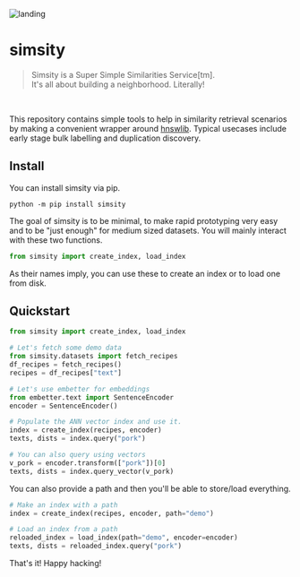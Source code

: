 
![landing](https://user-images.githubusercontent.com/1019791/222645884-fd88cd66-3dd0-4b6e-98f4-65586040e538.png)

# simsity

> Simsity is a Super Simple Similarities Service[tm]. <br>
> It's all about building a neighborhood. Literally! <br>

<br>

This repository contains simple tools to help in similarity retrieval scenarios
by making a convenient wrapper around [hnswlib](https://github.com/nmslib/hnswlib/blob/master/examples/python/EXAMPLES.md).
Typical usecases include early stage bulk labelling and duplication discovery.

## Install

You can install simsity via pip.

```
python -m pip install simsity
```

The goal of simsity is to be minimal, to make rapid prototyping very easy and to be "just enough" for medium sized datasets. You will mainly interact with these two functions. 

```python
from simsity import create_index, load_index
```

As their names imply, you can use these to create an index or to load one from disk. 

## Quickstart

```python
from simsity import create_index, load_index

# Let's fetch some demo data
from simsity.datasets import fetch_recipes
df_recipes = fetch_recipes()
recipes = df_recipes["text"]

# Let's use embetter for embeddings 
from embetter.text import SentenceEncoder
encoder = SentenceEncoder()

# Populate the ANN vector index and use it. 
index = create_index(recipes, encoder)
texts, dists = index.query("pork")

# You can also query using vectors
v_pork = encoder.transform(["pork"])[0]
texts, dists = index.query_vector(v_pork)
```

You can also provide a path and then you'll be able to store/load everything.

```python
# Make an index with a path
index = create_index(recipes, encoder, path="demo")

# Load an index from a path
reloaded_index = load_index(path="demo", encoder=encoder)
texts, dists = reloaded_index.query("pork")
```

That's it! Happy hacking!
